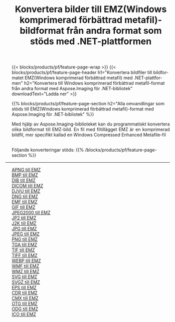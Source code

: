 ﻿---
title: Konvertera bilder till EMZ(Windows komprimerad förbättrad metafil)-bildformat från andra format som stöds med .NET-plattformen 
weight: 3920
url: /sv/net/conversion/to/emz 
lang: sv
langdirlevel: 2
locales: zh-hans,ja,it,ru,de,es,fr,nl,id,lt,pl,pt,vi,tr,ko,zh-hant,ar,hi,th,sv,cs,uk,he
description: Med Aspose.Imaging för .NET-bibliotek är det lätt att konvertera till EMZ(Windows komprimerad förbättrad metafil) från andra bildformat som stöds
---

{{< blocks/products/pf/feature-page-wrap >}}
{{< blocks/products/pf/feature-page-header h1="Konvertera bildfiler till bildformatet EMZ(Windows komprimerad förbättrad metafil) med .NET-plattformen" h2="Konvertera till Windows komprimerad förbättrad metafil-format från andra format med Aspose.Imaging för .NET-bibliotek" downloadText="Ladda ner" >}}


{{% blocks/products/pf/feature-page-section  h2="Alla omvandlingar som stöds till EMZ(Windows komprimerad förbättrad metafil)-format med Aspose.Imaging för .NET-bibliotek" %}}
<p align=justify>Med hjälp av Aspose.Imaging-biblioteket kan du programmatiskt konvertera olika bildformat till EMZ-bild. En fil med filtillägget EMZ är en komprimerad bildfil, mer specifikt kallad en Windows Compressed Enhanced Metafile-fil</p>
<br/>
Följande konverteringar stöds:
{{% /blocks/products/pf/feature-page-section %}}
<div class="container-fluid productfamilypage bg-gray">
    <div class="convertypes bg-gray agp-content section">
        <div class="container">
		<hr style="margin-left:-20px;"/>
		<div class="row other-converters">
		    <div class='col-md-2 other-converter remove-lp remove-rp'><a href="/imaging/sv/net/conversion/apng-to-emz" >APNG till EMZ</a></div>
<div class='col-md-2 other-converter remove-lp remove-rp'><a href="/imaging/sv/net/conversion/bmp-to-emz" >BMP till EMZ</a></div>
<div class='col-md-2 other-converter remove-lp remove-rp'><a href="/imaging/sv/net/conversion/dib-to-emz" >DIB till EMZ</a></div>
<div class='col-md-2 other-converter remove-lp remove-rp'><a href="/imaging/sv/net/conversion/dicom-to-emz" >DICOM till EMZ</a></div>
<div class='col-md-2 other-converter remove-lp remove-rp'><a href="/imaging/sv/net/conversion/djvu-to-emz" >DJVU till EMZ</a></div>
<div class='col-md-2 other-converter remove-lp remove-rp'><a href="/imaging/sv/net/conversion/dng-to-emz" >DNG till EMZ</a></div>
<div class='col-md-2 other-converter remove-lp remove-rp'><a href="/imaging/sv/net/conversion/emf-to-emz" >EMF till EMZ</a></div>
<div class='col-md-2 other-converter remove-lp remove-rp'><a href="/imaging/sv/net/conversion/gif-to-emz" >GIF till EMZ</a></div>
<div class='col-md-2 other-converter remove-lp remove-rp'><a href="/imaging/sv/net/conversion/jpeg2000-to-emz" >JPEG2000 till EMZ</a></div>
<div class='col-md-2 other-converter remove-lp remove-rp'><a href="/imaging/sv/net/conversion/jp2-to-emz" >JP2 till EMZ</a></div>
<div class='col-md-2 other-converter remove-lp remove-rp'><a href="/imaging/sv/net/conversion/j2k-to-emz" >J2K till EMZ</a></div>
<div class='col-md-2 other-converter remove-lp remove-rp'><a href="/imaging/sv/net/conversion/jpg-to-emz" >JPG till EMZ</a></div>
<div class='col-md-2 other-converter remove-lp remove-rp'><a href="/imaging/sv/net/conversion/jpeg-to-emz" >JPEG till EMZ</a></div>
<div class='col-md-2 other-converter remove-lp remove-rp'><a href="/imaging/sv/net/conversion/png-to-emz" >PNG till EMZ</a></div>
<div class='col-md-2 other-converter remove-lp remove-rp'><a href="/imaging/sv/net/conversion/tga-to-emz" >TGA till EMZ</a></div>
<div class='col-md-2 other-converter remove-lp remove-rp'><a href="/imaging/sv/net/conversion/tif-to-emz" >TIF till EMZ</a></div>
<div class='col-md-2 other-converter remove-lp remove-rp'><a href="/imaging/sv/net/conversion/tiff-to-emz" >TIFF till EMZ</a></div>
<div class='col-md-2 other-converter remove-lp remove-rp'><a href="/imaging/sv/net/conversion/webp-to-emz" >WEBP till EMZ</a></div>
<div class='col-md-2 other-converter remove-lp remove-rp'><a href="/imaging/sv/net/conversion/wmf-to-emz" >WMF till EMZ</a></div>
<div class='col-md-2 other-converter remove-lp remove-rp'><a href="/imaging/sv/net/conversion/wmz-to-emz" >WMZ till EMZ</a></div>
<div class='col-md-2 other-converter remove-lp remove-rp'><a href="/imaging/sv/net/conversion/svg-to-emz" >SVG till EMZ</a></div>
<div class='col-md-2 other-converter remove-lp remove-rp'><a href="/imaging/sv/net/conversion/svgz-to-emz" >SVGZ till EMZ</a></div>
<div class='col-md-2 other-converter remove-lp remove-rp'><a href="/imaging/sv/net/conversion/eps-to-emz" >EPS till EMZ</a></div>
<div class='col-md-2 other-converter remove-lp remove-rp'><a href="/imaging/sv/net/conversion/cdr-to-emz" >CDR till EMZ</a></div>
<div class='col-md-2 other-converter remove-lp remove-rp'><a href="/imaging/sv/net/conversion/cmx-to-emz" >CMX till EMZ</a></div>
<div class='col-md-2 other-converter remove-lp remove-rp'><a href="/imaging/sv/net/conversion/otg-to-emz" >OTG till EMZ</a></div>
<div class='col-md-2 other-converter remove-lp remove-rp'><a href="/imaging/sv/net/conversion/odg-to-emz" >ODG till EMZ</a></div>
<div class='col-md-2 other-converter remove-lp remove-rp'><a href="/imaging/sv/net/conversion/ico-to-emz" >ICO till EMZ</a></div>
                </div>
        </div>
    </div>
</div>
<br/>


